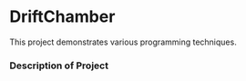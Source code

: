 # DriftChamber
This project demonstrates various programming techniques.

<h3>
Description of Project
</h3>
